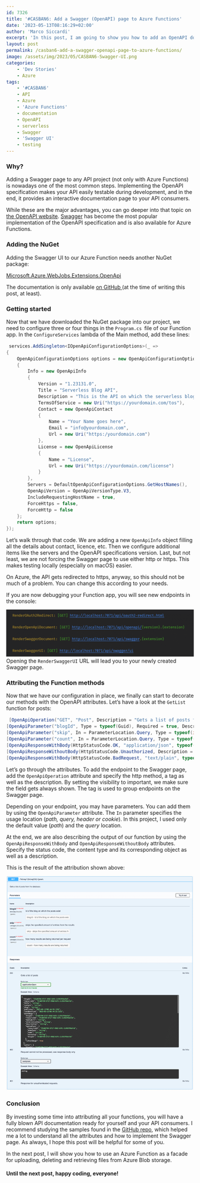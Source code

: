 ```yaml
---
id: 7326
title: '#CASBAN6: Add a Swagger (OpenAPI) page to Azure Functions'
date: '2023-05-13T08:16:29+02:00'
author: 'Marco Siccardi'
excerpt: 'In this post, I am going to show you how to add an OpenAPI documentation page with Swagger to Azure Functions.'
layout: post
permalink: /casban6-add-a-swagger-openapi-page-to-azure-functions/
image: /assets/img/2023/05/CASBAN6-Swagger-UI.png
categories:
    - 'Dev Stories'
    - Azure
tags:
    - '#CASBAN6'
    - API
    - Azure
    - 'Azure Functions'
    - documentation
    - OpenAPI
    - serverless
    - Swagger
    - 'Swagger UI'
    - testing
---
```


### Why?

Adding a Swagger page to any API project (not only with Azure Functions) is nowadays one of the most common steps. Implementing the OpenAPI specification makes your API easily testable during development, and in the end, it provides an interactive documentation page to your API consumers.

While these are the major advantages, you can go deeper into that topic on [the OpenAPI website](https://www.openapis.org/what-is-openapi). [Swagger](https://swagger.io/) has become the most popular implementation of the OpenAPI specification and is also available for Azure Functions.

### Adding the NuGet

Adding the Swagger UI to our Azure Function needs another NuGet package:

[Microsoft.Azure.WebJobs.Extensions.OpenApi](https://www.nuget.org/packages/Microsoft.Azure.WebJobs.Extensions.OpenApi)

The documentation is only available [on GitHub ](https://github.com/Azure/azure-functions-openapi-extension/tree/main/docs)(at the time of writing this post, at least).

### Getting started

Now that we have downloaded the NuGet package into our project, we need to configure three or four things in the `Program.cs `file of our Function app. In the `ConfigureServices` lambda of the Main method, add these lines:

``` csharp
 services.AddSingleton<IOpenApiConfigurationOptions>(_ =>
{
    OpenApiConfigurationOptions options = new OpenApiConfigurationOptions
    {
        Info = new OpenApiInfo
        {
            Version = "1.23131.0",
            Title = "Serverless Blog API",
            Description = "This is the API on which the serverless blog engine is running.",
            TermsOfService = new Uri("https://yourdomain.com/tos"),
            Contact = new OpenApiContact
            {
                Name = "Your Name goes here",
                Email = "info@yourdomain.com",
                Url = new Uri("https:/yourdomain.com")
            },
            License = new OpenApiLicense
            {
                Name = "License",
                Url = new Uri("https://yourdomain.com/license")
            }
        },
        Servers = DefaultOpenApiConfigurationOptions.GetHostNames(),
        OpenApiVersion = OpenApiVersionType.V3,
        IncludeRequestingHostName = true,
        ForceHttps = false,
        ForceHttp = false
    };
    return options;
});
```
 
Let’s walk through that code. We are adding a new `OpenApiInfo` object filling all the details about contact, licence, etc. Then we configure additional items like the servers and the OpenAPI specifications version. Last, but not least, we are not forcing the Swagger page to use either http or https. This makes testing locally (especially on macOS) easier.

On Azure, the API gets redirected to https, anyway, so this should not be much of a problem. You can change this according to your needs.

If you are now debugging your Function app, you will see new endpoints in the console:

![OpenAPI-endpoint-Azure-function-console](/assets/img/2023/05/OpenAPI-endpoint-Azure-function-console.png)
Opening the `RenderSwaggerUI` URL will lead you to your newly created Swagger page.

### Attributing the Function methods

Now that we have our configuration in place, we finally can start to decorate our methods with the OpenAPI attributes. Let’s have a look at the `GetList` function for posts:

``` csharp
 [OpenApiOperation("GET", "Post", Description = "Gets a list of posts from the database.", Visibility = OpenApiVisibilityType.Important)]
[OpenApiParameter("blogId", Type = typeof(Guid), Required = true, Description = "Id of the blog on which the posts exist", Visibility = OpenApiVisibilityType.Important)]
[OpenApiParameter("skip", In = ParameterLocation.Query, Type = typeof(int), Required = true, Description = "skips the specified amount of entries from the results", Visibility = OpenApiVisibilityType.Important)]
[OpenApiParameter("count", In = ParameterLocation.Query, Type = typeof(int), Required = true, Description = "how many results are being returned per request", Visibility = OpenApiVisibilityType.Important)]
[OpenApiResponseWithBody(HttpStatusCode.OK, "application/json", typeof(Post), Description = "Gets a list of posts")]
[OpenApiResponseWithoutBody(HttpStatusCode.Unauthorized, Description = "Response for unauthenticated requests.")]
[OpenApiResponseWithBody(HttpStatusCode.BadRequest, "text/plain", typeof(string), Description = "Request cannot not be processed, see response body why")]
```
 
Let’s go through the attributes. To add the endpoint to the Swagger page, add the `OpenApiOperation` attribute and specify the http method, a tag as well as the description. By setting the visibility to important, we make sure the field gets always shown. The tag is used to group endpoints on the Swagger page.

Depending on your endpoint, you may have parameters. You can add them by using the `OpenApiParameter` attribute. The `In` parameter specifies the usage location (*path, query, header or cookie*). In this project, I used only the default value (*path*) and the *query* location.

At the end, we are also describing the output of our function by using the `OpenApiResponseWithBody` and `OpenApiResponseWithoutBody` attributes. Specify the status code, the content type and its corresponding object as well as a description.

This is the result of the attribution shown above:

![Swagger-UI-Sample-Post](/assets/img/2023/05/Swagger-UI-Sample.png)


### Conclusion

By investing some time into attributing all your functions, you will have a fully blown API documentation ready for yourself and your API consumers. I recommend studying the samples found in the [GitHub repo](https://github.com/Azure/azure-functions-openapi-extension/tree/main/samples), which helped me a lot to understand all the attributes and how to implement the Swagger page. As always, I hope this post will be helpful for some of you.

In the next post, I will show you how to use an Azure Function as a facade for uploading, deleting and retrieving files from Azure Blob storage.

#### Until the next post, happy coding, everyone!